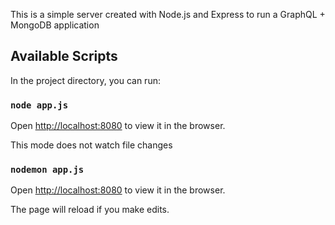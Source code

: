 This is a simple server created with Node.js and Express to run a GraphQL + MongoDB application

## Available Scripts

In the project directory, you can run:

### `node app.js`

Open [http://localhost:8080](http://localhost:8080) to view it in the browser.

This mode does not watch file changes

### `nodemon app.js`

Open [http://localhost:8080](http://localhost:8080) to view it in the browser.

The page will reload if you make edits.

